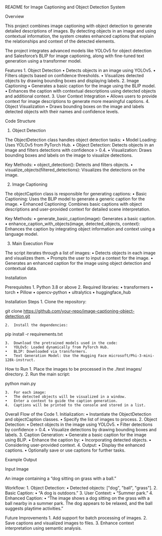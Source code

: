 README for Image Captioning and Object Detection System

Overview

This project combines image captioning with object detection to generate detailed descriptions of images. By detecting objects in an image and using contextual information, the system creates enhanced captions that explain the relationships and context of the detected elements.

The project integrates advanced models like YOLOv5 for object detection and Salesforce’s BLIP for image captioning, along with fine-tuned text generation using a transformer model.

Features
	1.	Object Detection
	•	Detects objects in an image using YOLOv5.
	•	Filters objects based on confidence thresholds.
	•	Visualizes detected objects by drawing bounding boxes and displaying labels.
	2.	Image Captioning
	•	Generates a basic caption for the image using the BLIP model.
	•	Enhances the caption with contextual descriptions using detected objects and additional context.
	3.	User Context Integration
	•	Allows users to provide context for image descriptions to generate more meaningful captions.
	4.	Object Visualization
	•	Draws bounding boxes on the image and labels detected objects with their names and confidence levels.

Code Structure

1. Object Detection

The ObjectDetection class handles object detection tasks:
	•	Model Loading: Uses YOLOv5 from PyTorch Hub.
	•	Object Detection: Detects objects in an image and filters detections with confidence > 0.4.
	•	Visualization: Draws bounding boxes and labels on the image to visualize detections.

Key Methods:
	•	object_detection(): Detects and filters objects.
	•	visualize_objects(filtered_detections): Visualizes the detections on the image.

2. Image Captioning

The objectCaption class is responsible for generating captions:
	•	Basic Captioning: Uses the BLIP model to generate a generic caption for the image.
	•	Enhanced Captioning: Combines basic captions with object descriptions and user-provided context for detailed scene interpretation.

Key Methods:
	•	generate_basic_caption(image): Generates a basic caption.
	•	enhance_caption_with_objects(image, detected_objects, context): Enhances the caption by integrating object information and context using a language model.

3. Main Execution Flow

The script iterates through a list of images:
	•	Detects objects in each image and visualizes them.
	•	Prompts the user to input a context for the image.
	•	Generates an enhanced caption for the image using object detection and contextual data.

Installation

Prerequisites
	1.	Python 3.8 or above
	2.	Required libraries:
	•	transformers
	•	torch
	•	Pillow
	•	opencv-python
	•	ultralytics
	•	huggingface_hub

Installation Steps
	1.	Clone the repository:

git clone https://github.com/your-repo/image-captioning-object-detection.git


	2.	Install the dependencies:

pip install -r requirements.txt


	3.	Download the pretrained models used in the code:
	•	YOLOv5: Loaded dynamically from PyTorch Hub.
	•	BLIP: Downloaded via transformers.
	•	Text Generation Model: Use the Hugging Face microsoft/Phi-3-mini-128k-instruct.

How to Run
	1.	Place the images to be processed in the ./test images/ directory.
	2.	Run the main script:

python main.py


	3.	For each image:
	•	The detected objects will be visualized in a window.
	•	Enter a context to guide the caption generation.
	4.	Captions will be printed to the console and stored in a list.

Overall Flow of the Code
	1.	Initialization:
	•	Instantiate the ObjectDetection and objectCaption classes.
	•	Specify the list of images to process.
	2.	Object Detection:
	•	Detect objects in the image using YOLOv5.
	•	Filter detections by confidence > 0.4.
	•	Visualize detections by drawing bounding boxes and labels.
	3.	Caption Generation:
	•	Generate a basic caption for the image using BLIP.
	•	Enhance the caption by:
	•	Incorporating detected objects.
	•	Considering user-provided context.
	4.	Output:
	•	Display the enhanced captions.
	•	Optionally save or use captions for further tasks.

Example Output

Input Image

An image containing a “dog sitting on grass with a ball.”

Workflow:
	1.	Object Detection:
	•	Detected objects: ["dog", "ball", "grass"].
	2.	Basic Caption:
	•	“A dog is outdoors.”
	3.	User Context:
	•	“Summer park.”
	4.	Enhanced Caption:
	•	“The image shows a dog sitting on the grass with a ball nearby in a summer park. The dog appears to be relaxed, and the ball suggests playtime activities.”

Future Improvements
	1.	Add support for batch processing of images.
	2.	Save captions and visualized images to files.
	3.	Enhance context interpretation using semantic analysis.



